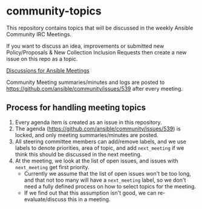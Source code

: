 # community-topics

This repository contains topics that will be discussed in the weekly Ansible Community IRC Meetings.

If you want to discuss an idea, improvements or submitted new Policy/Proposals & New Collection Inclusion Requests then create a new issue on this repo as a topic. 

[Discussions for Ansible Meetings](https://github.com/ansible-community/community-topics/issues)

Community Meeting summaries/minutes and logs are posted to https://github.com/ansible/community/issues/539 after every meeting.

## Process for handling meeting topics

1. Every agenda item is created as an issue in this repository.
2. The agenda (https://github.com/ansible/community/issues/539) is locked, and only meeting summaries/minutes are posted.
3. All steering committee members can add/remove labels, and we use labels to denote priorities, area of topic, and add `next_meeting` if we think this should be discussed in the next meeting.
4. At the meeting, we look at the list of open issues, and issues with `next_meeting` get first priority.
    * Currently we assume that the list of open issues won't be too long, and that not too many will have a `next_meeting` label, so we don't need a fully defined process on how to select topics for the meeting.
    * If we find out that this assumption isn't good, we can re-evaluate/discuss this in a meeting.
